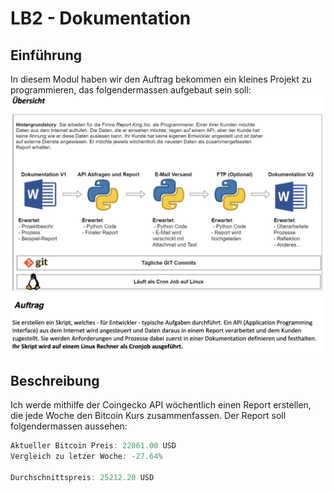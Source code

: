 # LB2 - Dokumentation

## Einführung

In diesem Modul haben wir den Auftrag bekommen ein kleines Projekt zu programmieren, das folgendermassen aufgebaut sein soll:
![task](task.png)

## Beschreibung

Ich werde mithilfe der Coingecko API wöchentlich einen Report erstellen, die jede Woche den Bitcoin Kurs zusammenfassen. Der Report soll folgendermassen aussehen:

```js
Aktueller Bitcoin Preis: 22061.00 USD
Vergleich zu letzer Woche: -27.64%

Durchschnittspreis: 25212.20 USD
```
